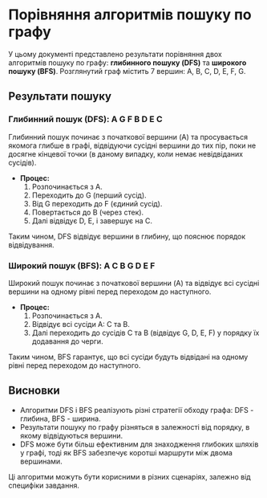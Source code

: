 # Порівняння алгоритмів пошуку по графу

У цьому документі представлено результати порівняння двох алгоритмів пошуку по графу: **глибинного пошуку (DFS)** та **широкого пошуку (BFS)**. Розглянутий граф містить 7 вершин: A, B, C, D, E, F, G.

## Результати пошуку

### Глибинний пошук (DFS): A G F B D E C

Глибинний пошук починає з початкової вершини (A) та просувається якомога глибше в графі, відвідуючи сусідні вершини до тих пір, поки не досягне кінцевої точки (в даному випадку, коли немає невідвіданих сусідів). 
- **Процес:**
  1. Розпочинається з A.
  2. Переходить до G (перший сусід).
  3. Від G переходить до F (єдиний сусід).
  4. Повертається до B (через стек).
  5. Далі відвідує D, E, і завершує на C.

Таким чином, DFS відвідує вершини в глибину, що пояснює порядок відвідування.

### Широкий пошук (BFS): A C B G D E F
Широкий пошук починає з початкової вершини (A) та відвідує всі сусідні вершини на одному рівні перед переходом до наступного.
- **Процес:**
  1. Розпочинається з A.
  2. Відвідує всі сусіди A: C та B.
  3. Далі переходить до сусідів C та B (відвідує G, D, E, F) у порядку їх додавання до черги.

Таким чином, BFS гарантує, що всі сусіди будуть відвідані на одному рівні перед переходом до наступного.

## Висновки
- Алгоритми DFS і BFS реалізують різні стратегії обходу графа: DFS - глибина, BFS - ширина.
- Результати пошуку по графу різняться в залежності від порядку, в якому відвідуються вершини.
- DFS може бути більш ефективним для знаходження глибоких шляхів у графі, тоді як BFS забезпечує коротші маршрути між двома вершинами.

Ці алгоритми можуть бути корисними в різних сценаріях, залежно від специфіки завдання.